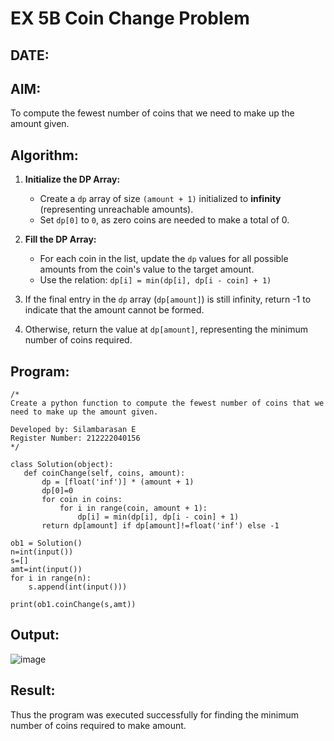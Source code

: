 # EX 5B Coin Change Problem
## DATE:
## AIM:
To compute the fewest number of coins that we need to make up the amount given.


## Algorithm:

1. **Initialize the DP Array:**  
   - Create a `dp` array of size `(amount + 1)` initialized to **infinity** (representing unreachable amounts).  
   - Set `dp[0]` to `0`, as zero coins are needed to make a total of 0.  

2. **Fill the DP Array:**  
   - For each coin in the list, update the `dp` values for all possible amounts from the coin's value to the target amount.  
   - Use the relation: `dp[i] = min(dp[i], dp[i - coin] + 1)`
3. If the final entry in the `dp` array (`dp[amount]`) is still infinity, return -1 to indicate that the amount cannot be formed.
4. Otherwise, return the value at `dp[amount]`, representing the minimum number of coins required.
   

## Program:
```
/*
Create a python function to compute the fewest number of coins that we need to make up the amount given.

Developed by: Silambarasan E
Register Number: 212222040156
*/

class Solution(object):
   def coinChange(self, coins, amount):
       dp = [float('inf')] * (amount + 1)
       dp[0]=0
       for coin in coins:
           for i in range(coin, amount + 1):
               dp[i] = min(dp[i], dp[i - coin] + 1)
       return dp[amount] if dp[amount]!=float('inf') else -1
      
ob1 = Solution()
n=int(input())
s=[]
amt=int(input())
for i in range(n):
    s.append(int(input()))

print(ob1.coinChange(s,amt))
```

## Output:

![image](https://github.com/user-attachments/assets/6f115770-0bcf-497d-a6b9-a87da8415d2d)


## Result:
Thus the program was executed successfully for finding the minimum number of coins required to make amount.
